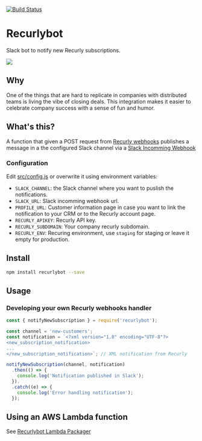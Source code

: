 [![Build Status](https://travis-ci.org/AudienseCo/recurlybot.svg?branch=master&style=flat-square)](https://travis-ci.org/AudienseCo/recurlybot)

# Recurlybot
Slack bot to notify new Recurly subscriptions.

![](http://g.recordit.co/MDZuZBIOAe.gif)

## Why
One of the things that are hard to replicate in companies with distributed teams is living the vibe of closing deals. This integration makes it easier to celebrate company success with a sense of fun and humor.

## What's this?
A function that given a POST request from [Recurly webhooks](https://docs.recurly.com/docs/webhooks) publishes a message in a the configured Slack channel via a [Slack Incomming Webhook](https://api.slack.com/incoming-webhooks)

### Configuration
Edit [src/config.js](https://github.com/AudienseCo/recurlybot/blob/master/src/config.js) or overwrite it using environment variables:
  - `SLACK_CHANNEL`: the Slack channel where you want to puslish the notifications.
  - `SLACK_URL`: Slack incomming webhook url.
  - `PROFILE_URL`: Customer information page in case you want to link the notification to your CRM or to the Recurly account page.
  - `RECURLY_APIKEY`: Recurly API key.
  - `RECURLY_SUBDOMAIN`: Your company recurly subdomain.
  - `RECURLY_ENV`: Recuring environment, use `staging` for staging or leave it empty for production.

## Install
```bash
npm install recurlybot --save
```

## Usage

### Developing your own Recurly webhooks handler 
```js
const { notifyNewSubscription } = require('recurlybot');

const channel = 'new-customers';
const notification = `<?xml version="1.0" encoding="UTF-8"?>
<new_subscription_notification>
...
</new_subscription_notification>`; // XML notification from Recurly

notifyNewSubscription(channel, notification)
  .then(() => {
    console.log('Notification published in Slack');
  }).
  .catch((e) => {
    console.log('Error handling notification');
  });
```

## Using an AWS Lambda function
See [Recurlybot Lambda Packager](https://github.com/AudienseCo/recurlybot-lambda)
